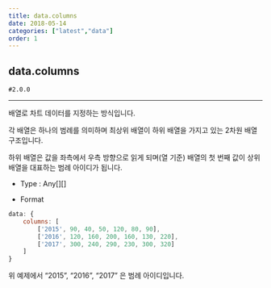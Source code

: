 ```yaml
---
title: data.columns
date: 2018-05-14
categories: ["latest","data"]
order: 1
---
```


## data.columns

`#2.0.0`

---

배열로 차트 데이터를 지정하는 방식입니다.

각 배열은 하나의 범례를 의미하며 최상위 배열이 하위 배열을 가지고 있는 2차원 배열 구조입니다.

하위 배열은 값을 좌측에서 우측 방향으로 읽게 되며(열 기준) 배열의 첫 번째 값이 상위 배열을 대표하는 범례 아이디가 됩니다.

* Type : Any[][]

* Format
```javascript
data: {
	columns: [
		['2015', 90, 40, 50, 120, 80, 90],
		['2016', 120, 160, 200, 160, 130, 220],
		['2017', 300, 240, 290, 230, 300, 320]
	]
}
```

위 예제에서 “2015”, “2016”, “2017” 은 범례 아이디입니다.
